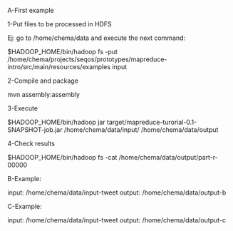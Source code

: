 A-First example

1-Put files to be processed in HDFS

Ej: go to /home/chema/data and execute the next command:

$HADOOP_HOME/bin/hadoop fs -put /home/chema/projects/seqos/prototypes/mapreduce-intro/src/main/resources/examples input

2-Compile and package

mvn assembly:assembly

3-Execute

$HADOOP_HOME/bin/hadoop jar target/mapreduce-turorial-0.1-SNAPSHOT-job.jar /home/chema/data/input/ /home/chema/data/output

4-Check results

$HADOOP_HOME/bin/hadoop fs -cat /home/chema/data/output/part-r-00000


B-Example:

input: /home/chema/data/input-tweet
output: /home/chema/data/output-b


C-Example:

input: /home/chema/data/input-tweet
output: /home/chema/data/output-c

